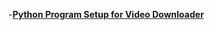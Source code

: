 
-[**Python Program Setup for Video Downloader**](https://github.com/sameer05515/unit-testing-playground/blob/main/example-base-05/python-download-youtube-video/Readme.md)